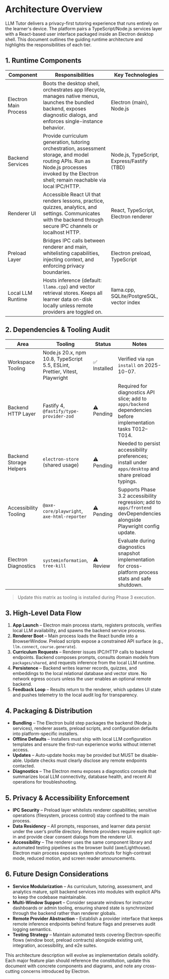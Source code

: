# Architecture Overview

LLM Tutor delivers a privacy-first tutoring experience that runs entirely on the learner's
device. The platform pairs a TypeScript/Node.js services layer with a React-based user
interface packaged inside an Electron desktop shell. This document outlines the guiding
runtime architecture and highlights the responsibilities of each tier.

## 1. Runtime Components

| Component | Responsibilities | Key Technologies |
|-----------|-----------------|------------------|
| Electron Main Process | Boots the desktop shell, orchestrates app lifecycle, manages native menus, launches the bundled backend, exposes diagnostic dialogs, and enforces single-instance behavior. | Electron (main), Node.js |
| Backend Services | Provide curriculum generation, tutoring orchestration, assessment storage, and model routing APIs. Run as Node.js processes invoked by the Electron shell; remain reachable via local IPC/HTTP. | Node.js, TypeScript, Express/Fastify (TBD) |
| Renderer UI | Accessible React UI that renders lessons, practice, quizzes, analytics, and settings. Communicates with the backend through secure IPC channels or localhost HTTP. | React, TypeScript, Electron renderer |
| Preload Layer | Bridges IPC calls between renderer and main, whitelisting capabilities, injecting context, and enforcing privacy boundaries. | Electron preload, TypeScript |
| Local LLM Runtime | Hosts inference (default: `llama.cpp`) and vector retrieval stores. Keeps all learner data on-disk locally unless remote providers are toggled on. | llama.cpp, SQLite/PostgreSQL, vector index |

## 2. Dependencies & Tooling Audit

| Area | Tooling | Status | Notes |
|------|---------|--------|-------|
| Workspace Tooling | Node.js 20.x, npm 10.8, TypeScript 5.5, ESLint, Prettier, Vitest, Playwright | ✅ Installed | Verified via `npm install` on 2025-10-07. |
| Backend HTTP Layer | Fastify 4, `@fastify/type-provider-zod` | ⚠️ Pending | Required for diagnostics API slice; add to `apps/backend` dependencies before implementation tasks T012–T014. |
| Backend Storage Helpers | `electron-store` (shared usage) | ⚠️ Pending | Needed to persist accessibility preferences; install under `apps/desktop` and share preload typings. |
| Accessibility Tooling | `@axe-core/playwright`, `axe-html-reporter` | ⚠️ Pending | Supports Phase 3.2 accessibility regression; add to `apps/frontend` devDependencies alongside Playwright config update. |
| Electron Diagnostics | `systeminformation`, `tree-kill` | ⚠️ Review | Evaluate during diagnostics snapshot implementation for cross-platform process stats and safe shutdown. |

> Update this matrix as tooling is installed during Phase 3 execution.

## 3. High-Level Data Flow

1. **App Launch** – Electron main process starts, registers protocols, verifies local LLM
	 availability, and spawns the backend service process.
2. **Renderer Boot** – Main process loads the React bundle into a BrowserWindow. Preload
	 scripts expose a constrained API surface (e.g., `llm.connect`, `course.generate`).
3. **Curriculum Requests** – Renderer issues IPC/HTTP calls to backend endpoints. Backend
	 composes prompts, consults domain models from `packages/shared`, and requests inference
	 from the local LLM runtime.
4. **Persistence** – Backend writes learner records, quizzes, and embeddings to the local
	 relational database and vector store. No network egress occurs unless the user enables
	 an optional remote backend.
5. **Feedback Loop** – Results return to the renderer, which updates UI state and pushes
	 telemetry to the local audit log for transparency.

## 4. Packaging & Distribution

- **Bundling** – The Electron build step packages the backend (Node.js services), renderer
	assets, preload scripts, and configuration defaults into platform-specific installers.
- **Offline Defaults** – Installers must ship with local LLM configuration templates and
	ensure the first-run experience works without internet access.
- **Updates** – Auto-update hooks may be provided but MUST be disable-able. Update checks
	must clearly disclose any remote endpoints contacted.
- **Diagnostics** – The Electron menu exposes a diagnostics console that summarizes local
	LLM connectivity, database health, and recent AI operations for troubleshooting.

## 5. Privacy & Accessibility Enforcement

- **IPC Security** – Preload layer whitelists renderer capabilities; sensitive operations
	(filesystem, process control) stay confined to the main process.
- **Data Residency** – All prompts, responses, and learner data persist under the user’s
	profile directory. Remote providers require explicit opt-in and provide clear consent
	dialogs from the renderer UI.
- **Accessibility** – The renderer uses the same component library and automated testing
	pipelines as the browser build (axe/Lighthouse). Electron main process exposes system
	shortcuts for high-contrast mode, reduced motion, and screen reader announcements.

## 6. Future Design Considerations

- **Service Modularization** – As curriculum, tutoring, assessment, and analytics mature,
	split backend services into modules with explicit APIs to keep the codebase maintainable.
- **Multi-Window Support** – Consider separate windows for instructor dashboards or admin
	tooling, ensuring shared state is synchronized through the backend rather than renderer
	globals.
- **Remote Provider Abstraction** – Establish a provider interface that keeps remote
	inference endpoints behind feature flags and preserves audit logging semantics.
- **Testing Strategy** – Maintain automated tests covering Electron-specific flows (window
	boot, preload contracts) alongside existing unit, integration, accessibility, and e2e
	suites.

This architecture description will evolve as implementation details solidify. Each major
feature plan should reference the constitution, update this document with concrete
components and diagrams, and note any cross-cutting concerns introduced by Electron.

